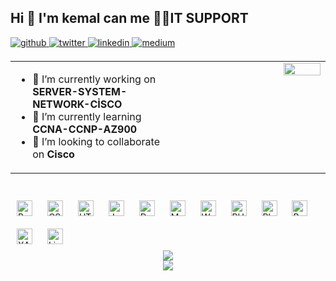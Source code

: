 ### <h2 dir="auto"><div align="left">Hi 👋 I'm kemal can me 👨‍💻IT SUPPORT</div></h2>

<a href="https://github.com/kemalcankrlsn" target="_blank">
<img src=https://img.shields.io/badge/github-%2324292e.svg?&style=for-the-badge&logo=github&logoColor=white alt=github style="margin-bottom: 5px;" />
</a>
<a href="https://twitter.com/kemalcankrlsn" target="_blank">
<img src=https://img.shields.io/badge/twitter-%2300acee.svg?&style=for-the-badge&logo=twitter&logoColor=white alt=twitter style="margin-bottom: 5px;" />
</a>
<a href="https://linkedin.com/in/benkemalcan" target="_blank">
<img src=https://img.shields.io/badge/linkedin-%231E77B5.svg?&style=for-the-badge&logo=linkedin&logoColor=white alt=linkedin style="margin-bottom: 5px;" />
</a>
<a href="https://medium.com/kemalcan" target="_blank">
<img src=https://img.shields.io/badge/medium-%23292929.svg?&style=for-the-badge&logo=medium&logoColor=white alt=medium style="margin-bottom: 5px;" />
</a>  


 <br/>  
<table>
 <tbody>
<tr>
  <td valign="top" width="50%">
    
- 🔭 I’m currently working on **SERVER-SYSTEM-NETWORK-CİSCO**  
- 🌱 I’m currently learning **CCNA-CCNP-AZ900**  
- 👯 I’m looking to collaborate on **Cisco**  
  </td>
  <td valign="top" width="50%">
<div align="right">
<img src="https://media1.giphy.com/media/v1.Y2lkPTc5MGI3NjExeW13ZHpqeHIxZzg0YnlsbDNqZWF0dG1hcm1zOTlyM2JpOHRwaTNzbiZlcD12MV9pbnRlcm5hbF9naWZfYnlfaWQmY3Q9Zw/FspLvJQlQACXu/giphy.gif" align="center" style="width: 50%" />
</div>  

  </td>
  </tr>
  
 </tbody>
  
</table>  
<br/>  
<div align="left">  
<a href="https://getbootstrap.com/docs/3.4/javascript/" target="_blank"><img style="margin: 10px" src="https://profilinator.rishav.dev/skills-assets/bootstrap-plain.svg" alt="Bootstrap" height="25" /></a>  
<a href="https://www.w3schools.com/css/" target="_blank"><img style="margin: 10px" src="https://profilinator.rishav.dev/skills-assets/css3-original-wordmark.svg" alt="CSS3" height="25" /></a>  
<a href="https://en.wikipedia.org/wiki/HTML5" target="_blank"><img style="margin: 10px" src="https://profilinator.rishav.dev/skills-assets/html5-original-wordmark.svg" alt="HTML5" height="25" /></a>  
<a href="https://www.javascript.com/" target="_blank"><img style="margin: 10px" src="https://profilinator.rishav.dev/skills-assets/javascript-original.svg" alt="JavaScript" height="25" /></a>  
<a href="https://www.adobe.com/in/products/dreamweaver.html" target="_blank"><img style="margin: 10px" src="https://profilinator.rishav.dev/skills-assets/adobedreamweaver.png" alt="Dreamweaver " height="25" /></a>  
<a href="https://www.mysql.com/" target="_blank"><img style="margin: 10px" src="https://profilinator.rishav.dev/skills-assets/mysql-original-wordmark.svg" alt="MySQL" height="25" /></a>  
<a href="https://wordpress.com/" target="_blank"><img style="margin: 10px" src="https://profilinator.rishav.dev/skills-assets/wordpress.png" alt="WordPress" height="25" /></a>  
<a href="https://www.php.net/" target="_blank"><img style="margin: 10px" src="https://profilinator.rishav.dev/skills-assets/php-original.svg" alt="PHP" height="25" /></a>  
<a href="https://www.adobe.com/in/products/photoshop.html" target="_blank"><img style="margin: 10px" src="https://profilinator.rishav.dev/skills-assets/photoshop-plain.svg" alt="Photoshop" height="25" /></a>  
<a href="https://docs.microsoft.com/en-us/powershell/" target="_blank"><img style="margin: 10px" src="https://profilinator.rishav.dev/skills-assets/powershell.png" alt="PowerShell" height="25" /></a>  
<a href="https://www.apachefriends.org/" target="_blank"><img style="margin: 10px" src="https://profilinator.rishav.dev/skills-assets/xampp.png" alt="XAMPP" height="25" /></a>  
<a href="https://www.linux.org/" target="_blank"><img style="margin: 10px" src="https://profilinator.rishav.dev/skills-assets/linux-original.svg" alt="Linux" height="25" /></a>  
</div>



<div align="center"><img src="https://github-readme-stats.vercel.app/api?username=kemalcankrlsn&show_icons=true&count_private=true&hide_border=true" align="center" /></div>  




<div align="center">
<img src="https://komarev.com/ghpvc/?username=kemalcankrlsn&&style=flat-square" align="center" />
</div>  
  
